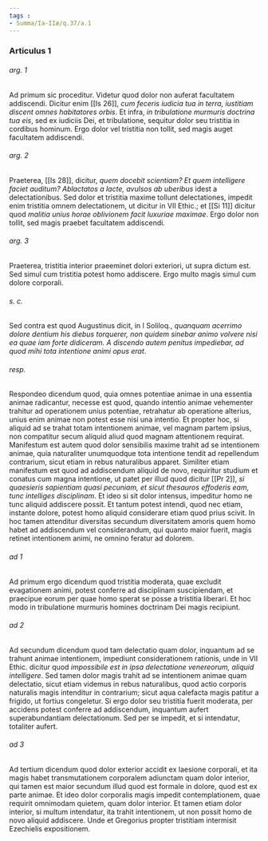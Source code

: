 ```yaml
---
tags : 
- Summa/Ia-IIæ/q.37/a.1
---
```


### Articulus 1

###### arg. 1
Ad primum sic proceditur. Videtur quod dolor non auferat facultatem addiscendi. Dicitur enim [[Is 26]], *cum feceris iudicia tua in terra, iustitiam discent omnes habitatores orbis*. Et infra, *in tribulatione murmuris doctrina tua eis*, sed ex iudiciis Dei, et tribulatione, sequitur dolor seu tristitia in cordibus hominum. Ergo dolor vel tristitia non tollit, sed magis auget facultatem addiscendi.

###### arg. 2
Praeterea, [[Is 28]], dicitur, *quem docebit scientiam? Et quem intelligere faciet auditum? Ablactatos a lacte, avulsos ab uberibus* idest a delectationibus. Sed dolor et tristitia maxime tollunt delectationes, impedit enim tristitia omnem delectationem, ut dicitur in VII Ethic.; et [[Si 11]] dicitur quod *malitia unius horae oblivionem facit luxuriae maximae*. Ergo dolor non tollit, sed magis praebet facultatem addiscendi.

###### arg. 3
Praeterea, tristitia interior praeeminet dolori exteriori, ut supra dictum est. Sed simul cum tristitia potest homo addiscere. Ergo multo magis simul cum dolore corporali.

###### s. c.
Sed contra est quod Augustinus dicit, in I Soliloq., *quanquam acerrimo dolore dentium his diebus torquerer, non quidem sinebar animo volvere nisi ea quae iam forte didiceram. A discendo autem penitus impediebar, ad quod mihi tota intentione animi opus erat*.

###### resp.
Respondeo dicendum quod, quia omnes potentiae animae in una essentia animae radicantur, necesse est quod, quando intentio animae vehementer trahitur ad operationem unius potentiae, retrahatur ab operatione alterius, unius enim animae non potest esse nisi una intentio. Et propter hoc, si aliquid ad se trahat totam intentionem animae, vel magnam partem ipsius, non compatitur secum aliquid aliud quod magnam attentionem requirat. Manifestum est autem quod dolor sensibilis maxime trahit ad se intentionem animae, quia naturaliter unumquodque tota intentione tendit ad repellendum contrarium, sicut etiam in rebus naturalibus apparet. Similiter etiam manifestum est quod ad addiscendum aliquid de novo, requiritur studium et conatus cum magna intentione, ut patet per illud quod dicitur [[Pr 2]], *si quaesieris sapientiam quasi pecuniam, et sicut thesauros effoderis eam, tunc intelliges disciplinam*. Et ideo si sit dolor intensus, impeditur homo ne tunc aliquid addiscere possit. Et tantum potest intendi, quod nec etiam, instante dolore, potest homo aliquid considerare etiam quod prius scivit. In hoc tamen attenditur diversitas secundum diversitatem amoris quem homo habet ad addiscendum vel considerandum, qui quanto maior fuerit, magis retinet intentionem animi, ne omnino feratur ad dolorem.

###### ad 1
Ad primum ergo dicendum quod tristitia moderata, quae excludit evagationem animi, potest conferre ad disciplinam suscipiendam, et praecipue eorum per quae homo sperat se posse a tristitia liberari. Et hoc modo in tribulatione murmuris homines doctrinam Dei magis recipiunt.

###### ad 2
Ad secundum dicendum quod tam delectatio quam dolor, inquantum ad se trahunt animae intentionem, impediunt considerationem rationis, unde in VII Ethic. dicitur quod *impossibile est in ipsa delectatione venereorum, aliquid intelligere*. Sed tamen dolor magis trahit ad se intentionem animae quam delectatio, sicut etiam videmus in rebus naturalibus, quod actio corporis naturalis magis intenditur in contrarium; sicut aqua calefacta magis patitur a frigido, ut fortius congeletur. Si ergo dolor seu tristitia fuerit moderata, per accidens potest conferre ad addiscendum, inquantum aufert superabundantiam delectationum. Sed per se impedit, et si intendatur, totaliter aufert.

###### ad 3
Ad tertium dicendum quod dolor exterior accidit ex laesione corporali, et ita magis habet transmutationem corporalem adiunctam quam dolor interior, qui tamen est maior secundum illud quod est formale in dolore, quod est ex parte animae. Et ideo dolor corporalis magis impedit contemplationem, quae requirit omnimodam quietem, quam dolor interior. Et tamen etiam dolor interior, si multum intendatur, ita trahit intentionem, ut non possit homo de novo aliquid addiscere. Unde et Gregorius propter tristitiam intermisit Ezechielis expositionem.

